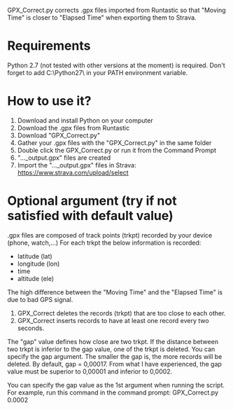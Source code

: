 GPX_Correct.py corrects .gpx files imported from Runtastic so that "Moving Time" is closer to "Elapsed Time" when exporting them to Strava.

# Requirements
Python 2.7 (not tested with other versions at the moment) is required.
Don't forget to add C:\Python27\ in your PATH environment variable.

# How to use it?
1. Download and install Python on your computer
2. Download the .gpx files from Runtastic
3. Download "GPX_Correct.py"
4. Gather your .gpx files with the "GPX_Correct.py" in the same folder
5. Double click the GPX_Correct.py or run it from the Command Prompt
6. "..._output.gpx" files are created
7. Import the "..._output.gpx" files in Strava: https://www.strava.com/upload/select

# Optional argument (try if not satisfied with default value)
.gpx files are composed of track points (trkpt) recorded by your device (phone, watch,...)
For each trkpt the below information is recorded:
- latitude (lat)
- longitude (lon)
- time
- altitude (ele)

The high difference between the "Moving Time" and the "Elapsed Time" is due to bad GPS signal.

1. GPX_Correct deletes the records (trkpt) that are too close to each other. 
2. GPX_Correct inserts records to have at least one record every two seconds.

The "gap" value defines how close are two trkpt. If the distance between two trkpt is inferior to the gap value, one of the trkpt is deleted. You can specify the gap argument. The smaller the gap is, the more records will be deleted. 
By default, gap = 0,00017.
From what I have experienced, the gap value must be superior to 0,00001 and inferior to 0,0002.

You can specify the gap value as the 1st argument when running the script.
For example, run this command in the command prompt: GPX_Correct.py 0.0002
